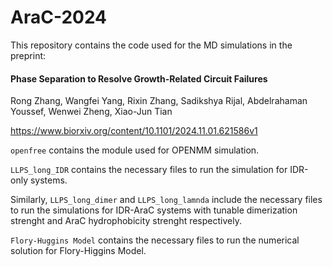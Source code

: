 # AraC-2024

This repository contains the code used for the MD simulations in the preprint:

#### Phase Separation to Resolve Growth-Related Circuit Failures

Rong Zhang, Wangfei Yang, Rixin Zhang, Sadikshya Rijal, Abdelrahaman Youssef, Wenwei Zheng, Xiao-Jun Tian

https://www.biorxiv.org/content/10.1101/2024.11.01.621586v1

`openfree` contains the module used for OPENMM simulation. 

`LLPS_long_IDR` contains the necessary files to run the simulation for IDR-only systems. 

Similarly, `LLPS_long_dimer` and `LLPS_long_lamnda` include the necessary files to run the simulations for IDR-AraC systems with tunable dimerization strenght and AraC hydrophobicity strenght respectively.

`Flory-Huggins Model` contains the necessary files to run the numerical solution for Flory-Higgins Model.
